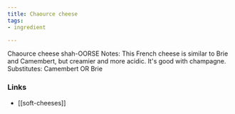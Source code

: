 ```yaml
---
title: Chaource cheese
tags:
- ingredient

---
```

Chaource cheese shah-OORSE Notes: This French cheese is similar to Brie and Camembert, but creamier and more acidic. It's good with champagne. Substitutes: Camembert OR Brie

### Links

* [[soft-cheeses]]
